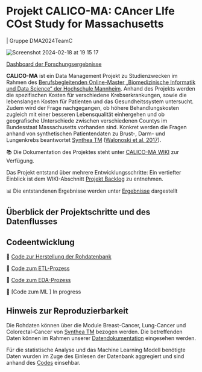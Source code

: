 
# Projekt CALICO-MA: CAncer LIfe COst Study for Massachusetts 
| Gruppe DMA2024TeamC

![Screenshot 2024-02-18 at 19 15 17](https://github.com/Fuenfgeld/DMA2024TeamC/assets/39849786/0bfa73bf-587d-44d5-bf79-767788fd243d)

[Dashboard der Forschungsergebnisse](https://public.tableau.com/views/CALICO_Massachusetts/Dashboard1?:language=en-GB&:sid=&:display_count=n&:origin=viz_share_link) 

**CALICO-MA** ist ein Data Management Projekt zu Studienzwecken im Rahmen des [Berufsbegleitenden Online-Master „Biomedizinische Informatik und Data Science“ der Hochschule Mannheim](https://www.master-bids.hs-mannheim.de/). Anhand des Projekts werden die spezifischen Kosten für verschiedene Krebserkrankungen, sowie die lebenslangen Kosten für Patienten und das Gesundheitssystem untersucht. Zudem wird der Frage nachgegangen, ob höhere Behandlungskosten zugleich mit einer besseren Lebensqualität einhergehen und ob geografische Unterschiede zwischen verschiedenen Countys im Bundesstaat Massachusetts vorhanden sind. Konkret werden die Fragen anhand von synthetischen Patientendaten zu Brust-, Darm- und Lungenkrebs beantwortet [Synthea TM](https://synthetichealth.github.io/synthea/)  ([Walonoski et al. 2017](https://doi.org/10.1093/jamia/ocx079)).

📚 Die Dokumentation des Projektes steht unter [CALICO-MA WIKI](https://github.com/Fuenfgeld/DMA2024TeamC/wiki) zur Verfügung.

Das Projekt entstand über mehrere Entwicklungsschritte: Ein vertiefter Einblick ist dem WIKI-Abschnitt [Projekt Backlog](https://github.com/users/Fuenfgeld/projects/9/views/1) zu entnehmen.

📊 Die entstandenen Ergebnisse werden unter [Ergebnisse](https://github.com/Fuenfgeld/DMA2024TeamC/wiki/6.-Ergebnisse) dargestellt

## Überblick der Projektschritte und des Datenflusses








## Codeentwicklung

💾 [Code zur Herstellung der Rohdatenbank](https://github.com/Fuenfgeld/DMA2024TeamC/blob/main/Code/ETL2Datawarehouse_GS.ipynb)

🔄 [Code zum ETL-Prozess](https://github.com/Fuenfgeld/DMA2024TeamC/blob/main/Code/ETL2Datawarehouse_GS.ipynb)

🔢 [Code zum EDA-Prozess](https://github.com/Fuenfgeld/DMA2024TeamC/blob/main/Code/DWH_GeoVisualisierung_HS.ipynb)

🚀 [Code zum ML ] In progress

## Hinweis zur Reproduzierbarkeit
Die Rohdaten können über die Module Breast-Cancer, Lung-Cancer und Colorectal-Cancer von [Synthea TM](https://synthetichealth.github.io/synthea/) bezogen werden. Die betreffenden Daten können im Rahmen unserer [Datendokumentation](https://github.com/Fuenfgeld/DMA2024TeamC/tree/main/Data/Quelldaten/CSV_Data) eingesehen werden. 

Für die statistische Analyse und das Machine Learning Modell benötigte Daten wurden im Zuge des Einlesen der Datenbank aggregiert und sind anhand des [Codes](https://github.com/Fuenfgeld/DMA2024TeamC/blob/main/Code/DWH_GeoVisualisierung_HS_GS.ipynb) einsehbar.


